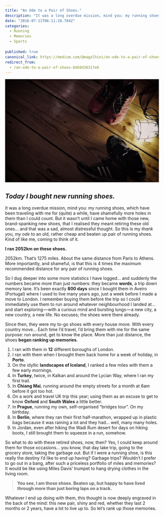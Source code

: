 ```yaml
---
title: "An Ode to a Pair of Shoes."
description: "It was a long overdue mission, mind you: my running shoes, which have been traveling with me for (quite) a while, have shamefully more holes in them than I could count. But it wasn’t until I came…"
date: "2016-07-11T06:11:28.784Z"
categories: 
  - Running
  - Memories
  - Sports

published: true
canonical_link: https://medium.com/@magalhini/an-ode-to-a-pair-of-shoes-84b9d36317e6
redirect_from:
  - /an-ode-to-a-pair-of-shoes-84b9d36317e6
---
```


![A fond farewell to a friend](./asset-1.jpeg)

## _Today I bought new running shoes._

It was a long overdue mission, mind you: my running shoes, which have been traveling with me for (quite) a while, have shamefully more holes in them than I could count. But it wasn’t until I came home with those new, brand-spanking new shoes, that I realised they meant retiring these old ones… and that was a sad, almost distressful thought. So this is my _thank you, my ode_ to an old, rather cheap and beaten up pair of running shoes. Kind of like me, coming to think of it.

**I ran 2052km on these shoes.**

2052km. That’s 1275 miles. About the same distance from Paris to Athens. More importantly, and shameful, is that this is 4 times the maximum recommended distance for any pair of running shoes.

So I dug deeper into some more statistics I have logged… and suddenly the numbers became more than just numbers: they became **words**, a trip down memory lane. It’s been exactly **800 days** since I bought them in Aveiro (Portugal) where I used to live many years ago, just a week before I made a move to London. I remember buying them before the trip so I could immediately use them to run around whatever neighbourhood I landed at… and start exploring — with a curious mind and bursting lungs — a new city, a new country, a new life. No excuses; the shoes were there already.

Since then, they were my to-go shoes with every house move. With every country move… Each time I’d travel, I’d bring them with me for the same purpose: run around, get to know the place. More than just distance, the shoes **began ranking up memories**.

1.  I ran with them in **12** different boroughs of London.
2.  I ran with them when I brought them back home for a week of holiday, in **Porto**.
3.  On the idyllic **landscapes of Iceland**, I ranked a few miles with them a few early mornings.
4.  In **Turkey**, twice, in Kalkan and around the Lycian Way, where I ran my first trail.
5.  In **Chiang Mai**, running around the empty streets for a month at 6am before it got too hot.
6.  On a work and travel UK trip this year; using them as an excuse to get to know **Oxford** and **South Wales** a little better.
7.  In **Prague**, running my own, self-organised “bridges tour”. On my birthday.
8.  In **Berlin**, where they ran their first half-marathon, wrapped up in plastic bags because it was raining a lot and they had… well, many many holes.
9.  In Jordan, even after hiking the Wadi Rum desert for days on hiking boots, I still brought them to squeeze in a run, somehow.

So what to do with these retired shoes, now, then? Yes, I could keep around them for those occasions… you know, that day lake trip, going to the grocery store, taking the garbage out. But if I were a running shoe, is this really the destiny I’d like to end up having? Garbage trips? Wouldn’t I prefer to go out in a bang, after such a priceless portfolio of miles and memories? It would be like using Miles Davis’ trumpet to hang drying clothes in the living room.

> **You see, I am those shoes. Beaten up, but happy to have lived through more than just boring laps on a track.**

Whatever I end up doing with them, this thought is now deeply engraved in the back of the mind: this new pair, shiny and red, whether they last 2 months or 2 years, have a lot to live up to. So let’s rank up those memories.
